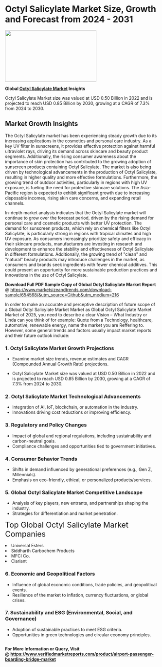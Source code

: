 <H1>Octyl Salicylate Market Size, Growth and Forecast from 2024 - 2031</H1><img class="aligncenter size-medium wp-image-584254" src="https://thirdeyenews.in/wp-content/uploads/2024/09/Global-Market-Research-300x168.jpeg" alt="" width="300" height="168" /><p><strong>Global&nbsp;<a href="https://www.marketsizeandtrends.com/download-sample/654568/&amp;utm_source=Github&utm_medium=216">Octyl Salicylate Market</a> Insights</strong></p><p>Octyl Salicylate Market size was valued at USD 0.50 Billion in 2022 and is projected to reach USD 0.85 Billion by 2030, growing at a CAGR of 7.3% from 2024 to 2030.</p><p><h2>Market Growth Insights</h2> <p>The Octyl Salicylate market has been experiencing steady growth due to its increasing applications in the cosmetics and personal care industry. As a key UV filter in sunscreens, it provides effective protection against harmful ultraviolet rays, driving its demand across skincare and beauty product segments. Additionally, the rising consumer awareness about the importance of skin protection has contributed to the growing adoption of sunscreen products containing Octyl Salicylate. The market is also being driven by technological advancements in the production of Octyl Salicylate, resulting in higher quality and more effective formulations. Furthermore, the growing trend of outdoor activities, particularly in regions with high UV exposure, is fueling the need for protective skincare solutions. The Asia-Pacific region is expected to exhibit significant growth due to increasing disposable incomes, rising skin care concerns, and expanding retail channels. </p> <p>In-depth market analysis indicates that the Octyl Salicylate market will continue to grow over the forecast period, driven by the rising demand for personal care and cosmetic products with better UV protection. The demand for sunscreen products, which rely on chemical filters like Octyl Salicylate, is particularly strong in regions with tropical climates and high UV exposure. As consumers increasingly prioritize safety and efficacy in their skincare products, manufacturers are investing in research and development to enhance the stability and effectiveness of Octyl Salicylate in different formulations. Additionally, the growing trend of "clean" and "natural" beauty products may introduce challenges in the market, as consumers and brands seek ingredients with fewer chemical additives. This could present an opportunity for more sustainable production practices and innovations in the use of Octyl Salicylate. </p><p><span class=""><strong>Download Full PDF Sample Copy of Global Octyl Salicylate Market Report</strong> @ <a href="https://www.marketsizeandtrends.com/download-sample/654568/&amp;utm_source=Github&utm_medium=216" target="_blank">https://www.marketsizeandtrends.com/download-sample/654568/&amp;utm_source=Github&utm_medium=216</a></span></p><p>In order to make an accurate and perceptive description of future scope of a Global&nbsp;Octyl Salicylate Market Market as Global&nbsp;Octyl Salicylate Market Market of 2025, you need to describe a clear Vision &ndash; What Industry or Linda can you think of for example: Quote from a Technology, healthcare, automotive, renewable energy, name the market you are Reffering to. However, some general trends and factors usually impact market reports and their future outlook include:</p><h3>1.&nbsp;<strong>Octyl Salicylate Market Growth Projections</strong></h3><ul><li>Examine market size trends, revenue estimates and CAGR (Compounded Annual Growth Rate) projections.</li><li><p>Octyl Salicylate Market size was valued at USD 0.50 Billion in 2022 and is projected to reach USD 0.85 Billion by 2030, growing at a CAGR of 7.3% from 2024 to 2030.</p></li></ul><h3>2.&nbsp;<strong>Octyl Salicylate Market Technological Advancements</strong></h3><ul><li>Integration of AI, IoT, blockchain, or automation in the industry.</li><li>Innovations driving cost reductions or improving efficiency.</li></ul><h3>3.&nbsp;<strong>Regulatory and Policy Changes</strong></h3><ul><li>Impact of global and regional regulations, including sustainability and carbon-neutral goals.</li><li>Compliance challenges and opportunities tied to government initiatives.</li></ul><h3>4.&nbsp;<strong>Consumer Behavior Trends</strong></h3><ul><li>Shifts in demand influenced by generational preferences (e.g., Gen Z, Millennials).</li><li>Emphasis on eco-friendly, ethical, or personalized products/services.</li></ul><h3>5.&nbsp;<strong>Global Octyl Salicylate Market Competitive Landscape</strong></h3><ul><li>Analysis of key players, new entrants, and partnerships shaping the industry.</li><li>Strategies for differentiation and market penetration.</li></ul><p data-pm-slice="1 1 []"><span style="color: inherit; font-family: inherit; font-size: 25px;">Top Global Octyl Salicylate Market Companies</span></p><div class="" data-test-id=""><p><li>Universal Esters</li><li> Siddharth Carbochem Products</li><li> MFCI Co.</li><li> Clariant</li></p></div><h3>6.&nbsp;<strong>Economic and Geopolitical Factors</strong></h3><ul><li>Influence of global economic conditions, trade policies, and geopolitical events.</li><li>Resilience of the market to inflation, currency fluctuations, or global crises.</li></ul><h3>7.&nbsp;<strong>Sustainability and ESG (Environmental, Social, and Governance)</strong></h3><ul><li>Adoption of sustainable practices to meet ESG criteria.</li><li>Opportunities in green technologies and circular economy principles.</li></ul><h2><strong style="font-size: 14px;">For More Information or Query, Visit @&nbsp;</strong><a style="background-color: #ffffff; font-size: 14px;" href="https://www.marketsizeandtrends.com/report/octyl-salicylate-market/" target="_blank">https://www.verifiedmarketreports.com/product/airport-passenger-boarding-bridge-market</a></h2>

